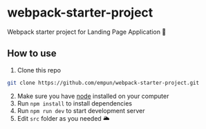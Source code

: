 # webpack-starter-project

Webpack starter project for Landing Page Application 🌳

## How to use

1. Clone this repo

```bash
git clone https://github.com/empun/webpack-starter-project.git
```

2. Make sure you have [node](https://nodejs.org/en/download/) installed on your computer
3. Run `npm install` to install dependencies
4. Run `npm run dev` to start development server
5. Edit `src` folder as you needed 🌥️
